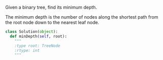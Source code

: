 Given a binary tree, find its minimum depth.

The minimum depth is the number of nodes along the shortest path from the root node down to the nearest leaf node.


```python
class Solution(object):
  def minDepth(self, root):
    """
    :type root: TreeNode
    :rtype: int
    """
```
